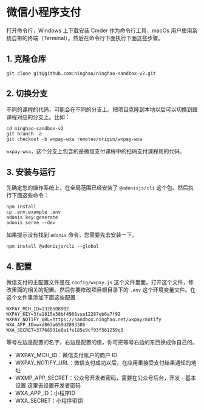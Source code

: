 # 微信小程序支付

打开命令行，Windows 上下载安装 Cmder 作为命令行工具，macOs 用户使用系统自带的终端（Terminal）。然后在命令行下面执行下面这些步骤。

## 1. 克隆仓库

```
git clone git@github.com:ninghao/ninghao-sandbox-v2.git
```
## 2. 切换分支

不同的课程的代码，可能会在不同的分支上。把项目克隆到本地以后可以切换到跟课程对应的分支上。比如：

```
cd ninghao-sandbox-v2
git branch -a
git checkout -b wxpay-wxa remotes/origin/wxpay-wxa
```

`wxpay-wxa`，这个分支上包含的是微信支付课程中的扫码支付课程用的代码。

## 3. 安装与运行
先确定您的操作系统上，在全局范围已经安装了 `@adonisjs/cli` 这个包。然后执行下面这些命令：

```
npm install
cp .env.example .env
adonis key:generate
adonis serve --dev
```

如果提示没有找到 `adonis` 命令，您需要先去安装一下。

```
npm install @adonisjs/cli --global
```

## 4. 配置
微信支付的主配置文件是在 `config/wxpay.js` 这个文件里面，打开这个文件，修改里面的相关的配置。然后你要修改项目根目录下的 `.env` 这个环境变量文件。在这个文件里添加下面这些配置：

```
WXPAY_MCH_ID=1328508902
WXPAY_KEY=3fa1815e38bf4908sse12287eb6a7f92
WXPAY_NOTIFY_URL=https://sandbox.ninghao.net/wxpay/notify
WXA_APP_ID=wxd863a659d2893386
WXA_SECRET=37768931e8a1fe185e9cf93f361259e3
```

等号左边是配置的名字，右边是配置的值，你可把等号右边的东西换成你自己的。

- WXPAY_MCH_ID：微信支付账户的商户 ID
- WXPAY_NOTIFY_URL：微信支付成功以后，在应用里接受支付结果通知的地址
- WXMP_APP_SECRET：公众号开发者密码，需要在公众号后台，开发 - 基本设置 这里去设置开发者密码
- WXA_APP_ID：小程序ID
- WXA_SECRET：小程序密钥
